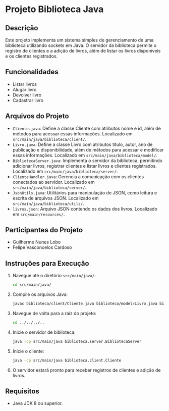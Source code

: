 # Projeto Biblioteca Java

## Descrição
Este projeto implementa um sistema simples de gerenciamento de uma biblioteca utilizando sockets em Java. O servidor da biblioteca permite o registro de clientes e a adição de livros, além de listar os livros disponíveis e os clientes registrados.

## Funcionalidades
- Listar livros
- Alugar livro
- Devolver livro
- Cadastrar livro

## Arquivos do Projeto
- `Cliente.java`: Define a classe Cliente com atributos nome e id, além de métodos para acessar essas informações. Localizado em `src/main/java/biblioteca/client/`.
- `Livro.java`: Define a classe Livro com atributos título, autor, ano de publicação e disponibilidade, além de métodos para acessar e modificar essas informações. Localizado em `src/main/java/biblioteca/model/`.
- `BibliotecaServer.java`: Implementa o servidor da biblioteca, permitindo adicionar livros, registrar clientes e listar livros e clientes registrados. Localizado em `src/main/java/biblioteca/server/`.
- `ClienteHandler.java`: Gerencia a comunicação com os clientes conectados ao servidor. Localizado em `src/main/java/biblioteca/server/`.
- `JsonUtils.java`: Utilitários para manipulação de JSON, como leitura e escrita de arquivos JSON. Localizado em `src/main/java/biblioteca/utils/`.
- `livros.json`: Arquivo JSON contendo os dados dos livros. Localizado em `src/main/resources/`.

## Participantes do Projeto
- Guilherme Nunes Lobo
- Felipe Vasconcelos Cardoso

## Instruções para Execução
1. Navegue até o diretório `src/main/java/`:
    ```sh
    cd src/main/java/
    ```

2. Compile os arquivos Java:
    ```sh
    javac biblioteca/client/Cliente.java biblioteca/model/Livro.java biblioteca/server/BibliotecaServer.java biblioteca/server/ClienteHandler.java biblioteca/utils/JsonUtils.java
    ```

3. Navegue de volta para a raiz do projeto:
    ```sh
    cd ../../../..
    ```

4. Inicie o servidor de biblioteca:
    ```sh
    java -cp src/main/java biblioteca.server.BibliotecaServer
    ```

5. Inicie o cliente:
    ```sh
    java -cp src/main/java biblioteca.client.Cliente
    ```

6. O servidor estará pronto para receber registros de clientes e adição de livros.

## Requisitos
- Java JDK 8 ou superior.
